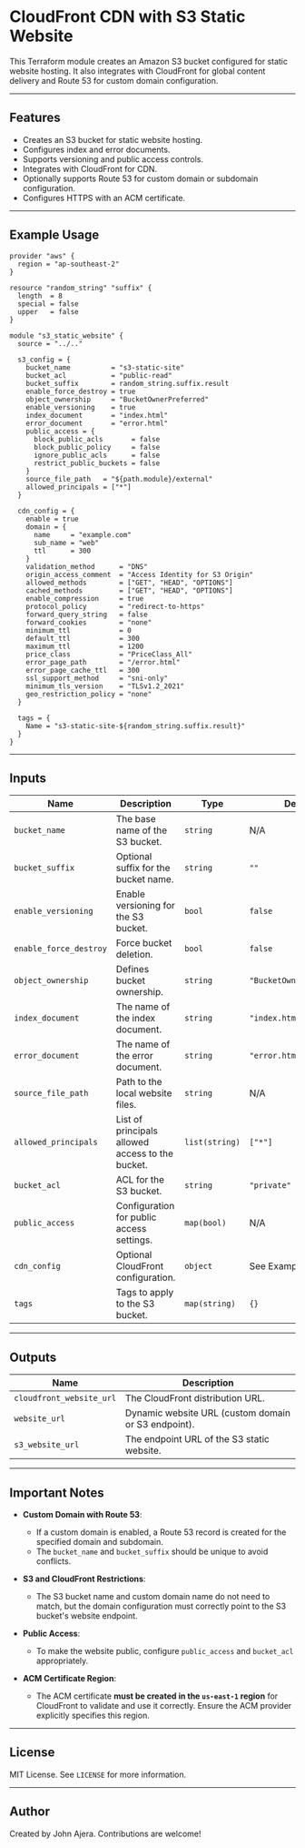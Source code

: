 # CloudFront CDN with S3 Static Website

This Terraform module creates an Amazon S3 bucket configured for static website hosting. It also integrates with CloudFront for global content delivery and Route 53 for custom domain configuration.

---

## Features

- Creates an S3 bucket for static website hosting.
- Configures index and error documents.
- Supports versioning and public access controls.
- Integrates with CloudFront for CDN.
- Optionally supports Route 53 for custom domain or subdomain configuration.
- Configures HTTPS with an ACM certificate.

---

## Example Usage

```hcl
provider "aws" {
  region = "ap-southeast-2"
}

resource "random_string" "suffix" {
  length  = 8
  special = false
  upper   = false
}

module "s3_static_website" {
  source = "../.."

  s3_config = {
    bucket_name          = "s3-static-site"
    bucket_acl           = "public-read"
    bucket_suffix        = random_string.suffix.result
    enable_force_destroy = true
    object_ownership     = "BucketOwnerPreferred"
    enable_versioning    = true
    index_document       = "index.html"
    error_document       = "error.html"
    public_access = {
      block_public_acls       = false
      block_public_policy     = false
      ignore_public_acls      = false
      restrict_public_buckets = false
    }
    source_file_path   = "${path.module}/external"
    allowed_principals = ["*"]
  }

  cdn_config = {
    enable = true
    domain = {
      name     = "example.com"
      sub_name = "web"
      ttl      = 300
    }
    validation_method      = "DNS"
    origin_access_comment  = "Access Identity for S3 Origin"
    allowed_methods        = ["GET", "HEAD", "OPTIONS"]
    cached_methods         = ["GET", "HEAD", "OPTIONS"]
    enable_compression     = true
    protocol_policy        = "redirect-to-https"
    forward_query_string   = false
    forward_cookies        = "none"
    minimum_ttl            = 0
    default_ttl            = 300
    maximum_ttl            = 1200
    price_class            = "PriceClass_All"
    error_page_path        = "/error.html"
    error_page_cache_ttl   = 300
    ssl_support_method     = "sni-only"
    minimum_tls_version    = "TLSv1.2_2021"
    geo_restriction_policy = "none"
  }

  tags = {
    Name = "s3-static-site-${random_string.suffix.result}"
  }
}
```

---

## Inputs

| Name                   | Description                                        | Type          | Default       |
|------------------------|----------------------------------------------------|---------------|---------------|
| `bucket_name`          | The base name of the S3 bucket.                    | `string`      | N/A           |
| `bucket_suffix`        | Optional suffix for the bucket name.               | `string`      | `""`          |
| `enable_versioning`    | Enable versioning for the S3 bucket.               | `bool`        | `false`       |
| `enable_force_destroy` | Force bucket deletion.                             | `bool`        | `false`       |
| `object_ownership`     | Defines bucket ownership.                          | `string`      | `"BucketOwnerPreferred"` |
| `index_document`       | The name of the index document.                    | `string`      | `"index.html"`|
| `error_document`       | The name of the error document.                    | `string`      | `"error.html"`|
| `source_file_path`     | Path to the local website files.                   | `string`      | N/A           |
| `allowed_principals`   | List of principals allowed access to the bucket.   | `list(string)`| `["*"]`       |
| `bucket_acl`           | ACL for the S3 bucket.                             | `string`      | `"private"`   |
| `public_access`        | Configuration for public access settings.          | `map(bool)`   | N/A           |
| `cdn_config`           | Optional CloudFront configuration.                 | `object`      | See Example   |
| `tags`                 | Tags to apply to the S3 bucket.                    | `map(string)` | `{}`          |

---

## Outputs

| Name                   | Description                                        |
|------------------------|----------------------------------------------------|
| `cloudfront_website_url` | The CloudFront distribution URL.                  |
| `website_url`          | Dynamic website URL (custom domain or S3 endpoint).|
| `s3_website_url`       | The endpoint URL of the S3 static website.         |

---

## Important Notes

- **Custom Domain with Route 53**:
  - If a custom domain is enabled, a Route 53 record is created for the specified domain and subdomain.
  - The `bucket_name` and `bucket_suffix` should be unique to avoid conflicts.

- **S3 and CloudFront Restrictions**:
  - The S3 bucket name and custom domain name do not need to match, but the domain configuration must correctly point to the S3 bucket's website endpoint.

- **Public Access**:
  - To make the website public, configure `public_access` and `bucket_acl` appropriately.

- **ACM Certificate Region**:
  - The ACM certificate **must be created in the `us-east-1` region** for CloudFront to validate and use it correctly. Ensure the ACM provider explicitly specifies this region.

---

## License

MIT License. See `LICENSE` for more information.

---

## Author

Created by John Ajera. Contributions are welcome!
